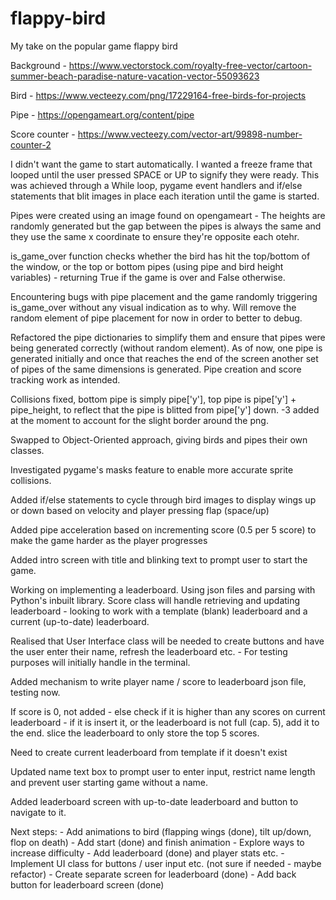 # flappy-bird
My take on the popular game flappy bird

Background - https://www.vectorstock.com/royalty-free-vector/cartoon-summer-beach-paradise-nature-vacation-vector-55093623

Bird - https://www.vecteezy.com/png/17229164-free-birds-for-projects

Pipe - https://opengameart.org/content/pipe

Score counter - https://www.vecteezy.com/vector-art/99898-number-counter-2

I didn't want the game to start automatically. I wanted a freeze frame that looped until the user pressed SPACE or UP to signify they were ready. This was achieved through a While loop, pygame event handlers and if/else statements that blit images in place each iteration until the game is started.

Pipes were created using an image found on opengameart - The heights are randomly generated but the gap between the pipes is always the same and they use the same x coordinate to ensure they're opposite each otehr.

is_game_over function checks whether the bird has hit the top/bottom of the window, or the top or bottom pipes (using pipe and bird height variables) - returning True if the game is over and False otherwise.

Encountering bugs with pipe placement and the game randomly triggering is_game_over without any visual indication as to why. Will remove the random element of pipe placement for now in order to better to debug.

Refactored the pipe dictionaries to simplify them and ensure that pipes were being generated correctly (without random element). As of now, one pipe is generated initially and once that reaches the end of the screen another set of pipes of the same dimensions is generated. Pipe creation and score tracking work as intended.

Collisions fixed, bottom pipe is simply pipe['y'], top pipe is pipe['y'] + pipe_height, to reflect that the pipe is blitted from pipe['y'] down. -3 added at the moment to account for the slight border around the png.

Swapped to Object-Oriented approach, giving birds and pipes their own classes.

Investigated pygame's masks feature to enable more accurate sprite collisions.

Added if/else statements to cycle through bird images to display wings up or down based on velocity and player pressing flap (space/up)

Added pipe acceleration based on incrementing score (0.5 per 5 score) to make the game harder as the player progresses

Added intro screen with title and blinking text to prompt user to start the game.

Working on implementing a leaderboard. Using json files and parsing with Python's inbuilt library. Score class will handle retrieving and updating leaderboard - looking to work with a template (blank) leaderboard and a current (up-to-date) leaderboard.

Realised that User Interface class will be needed to create buttons and have the user enter their name, refresh the leaderboard etc. - For testing purposes will initially handle in the terminal.

Added mechanism to write player name / score to leaderboard json file, testing now.

If score is 0, not added - else check if it is higher than any scores on current leaderboard - if it is insert it, or the leaderboard is not full (cap. 5), add it to the end. slice the leaderboard to only store the top 5 scores.

Need to create current leaderboard from template if it doesn't exist

Updated name text box to prompt user to enter input, restrict name length and prevent user starting game without a name.

Added leaderboard screen with up-to-date leaderboard and button to navigate to it.

Next steps:
     - Add animations to bird (flapping wings (done), tilt up/down, flop on death)
     - Add start (done) and finish animation
     - Explore ways to increase difficulty
     - Add leaderboard (done) and player stats etc.
     - Implement UI class for buttons / user input etc. (not sure if needed - maybe refactor)
     - Create separate screen for leaderboard (done)
     - Add back button for leaderboard screen (done)
